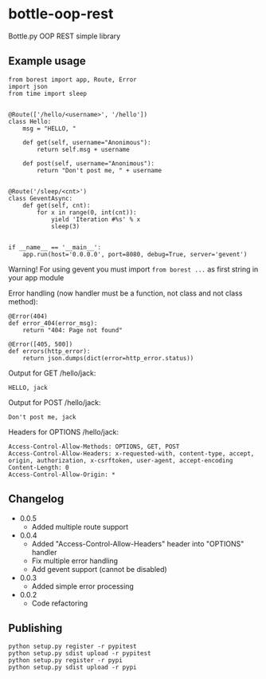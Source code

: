 # bottle-oop-rest
Bottle.py OOP REST simple library

## Example usage
```
from borest import app, Route, Error
import json
from time import sleep


@Route(['/hello/<username>', '/hello'])
class Hello:
    msg = "HELLO, "

    def get(self, username="Anonimous"):
        return self.msg + username

    def post(self, username="Anonimous"):
        return "Don't post me, " + username


@Route('/sleep/<cnt>')
class GeventAsync:
    def get(self, cnt):
        for x in range(0, int(cnt)):
            yield 'Iteration #%s' % x
            sleep(3)


if __name__ == '__main__':
    app.run(host='0.0.0.0', port=8080, debug=True, server='gevent')
```

Warning! For using gevent you must import `from borest ...` as first string in your app module

Error handling (now handler must be a function, not class and not class method):
```
@Error(404)
def error_404(error_msg):
    return "404: Page not found"

@Error([405, 500])
def errors(http_error):
    return json.dumps(dict(error=http_error.status))
```

Output for GET /hello/jack:
```
HELLO, jack
```

Output for POST /hello/jack:
```
Don't post me, jack
```

Headers for OPTIONS /hello/jack:
```
Access-Control-Allow-Methods: OPTIONS, GET, POST
Access-Control-Allow-Headers: x-requested-with, content-type, accept, origin, authorization, x-csrftoken, user-agent, accept-encoding
Content-Length: 0
Access-Control-Allow-Origin: *
```

## Changelog
- 0.0.5
    - Added multiple route support
- 0.0.4
    - Added "Access-Control-Allow-Headers" header into "OPTIONS" handler
    - Fix multiple error handling
    - Add gevent support (cannot be disabled)
- 0.0.3
    - Added simple error processing
- 0.0.2
    - Code refactoring
    

## Publishing
```
python setup.py register -r pypitest
python setup.py sdist upload -r pypitest
python setup.py register -r pypi
python setup.py sdist upload -r pypi